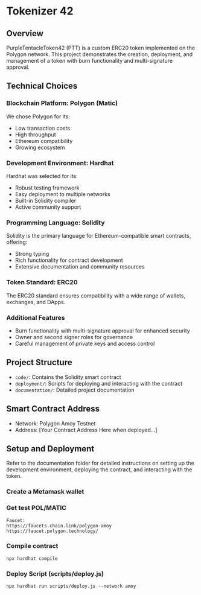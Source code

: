 # Tokenizer 42

## Overview
PurpleTentacleToken42 (PTT) is a custom ERC20 token implemented on the Polygon network. This project demonstrates the creation, deployment, and management of a token with burn functionality and multi-signature approval.

## Technical Choices

### Blockchain Platform: Polygon (Matic)
We chose Polygon for its:
- Low transaction costs
- High throughput
- Ethereum compatibility
- Growing ecosystem

### Development Environment: Hardhat
Hardhat was selected for its:
- Robust testing framework
- Easy deployment to multiple networks
- Built-in Solidity compiler
- Active community support

### Programming Language: Solidity
Solidity is the primary language for Ethereum-compatible smart contracts, offering:
- Strong typing
- Rich functionality for contract development
- Extensive documentation and community resources

### Token Standard: ERC20
The ERC20 standard ensures compatibility with a wide range of wallets, exchanges, and DApps.

### Additional Features
- Burn functionality with multi-signature approval for enhanced security
- Owner and second signer roles for governance
- Careful management of private keys and access control

## Project Structure
- `code/`: Contains the Solidity smart contract
- `deployment/`: Scripts for deploying and interacting with the contract
- `documentation/`: Detailed project documentation

## Smart Contract Address
- Network: Polygon Amoy Testnet
- Address: [Your Contract Address Here when deployed...]

## Setup and Deployment
Refer to the documentation folder for detailed instructions on setting up the development environment, deploying the contract, and interacting with the token.



### Create a Metamask wallet



### Get test POL/MATIC
	
	Faucet:
	https://faucets.chain.link/polygon-amoy
	https://faucet.polygon.technology/



### Compile contract

	npx hardhat compile



### Deploy Script (scripts/deploy.js)

	npx hardhat run scripts/deploy.js --network amoy


